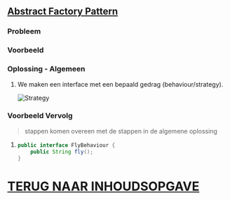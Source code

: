 ## [Abstract Factory Pattern](https://www.youtube.com/watch?v=v-GiuMmsXj4&list=PLrhzvIcii6GNjpARdnO4ueTUAVR9eMBpc&index=7)

### Probleem



### Voorbeeld



### Oplossing - Algemeen

1. We maken een interface met een bepaald gedrag (behaviour/strategy).

   ![Strategy](Strategy.png)

### Voorbeeld Vervolg

> stappen komen overeen met de stappen in de algemene oplossing

1. ```java
   public interface FlyBehaviour {
       public String fly();
   }
   ```

# [TERUG NAAR INHOUDSOPGAVE](../README.md)
